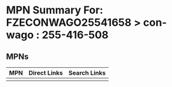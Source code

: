



# MPN Summary For: FZECONWAGO25541658 > con-wago : 255-416-508

## MPNs
  

|MPN|Direct Links|Search Links|
| :--- | :--- | :--- |
||||
